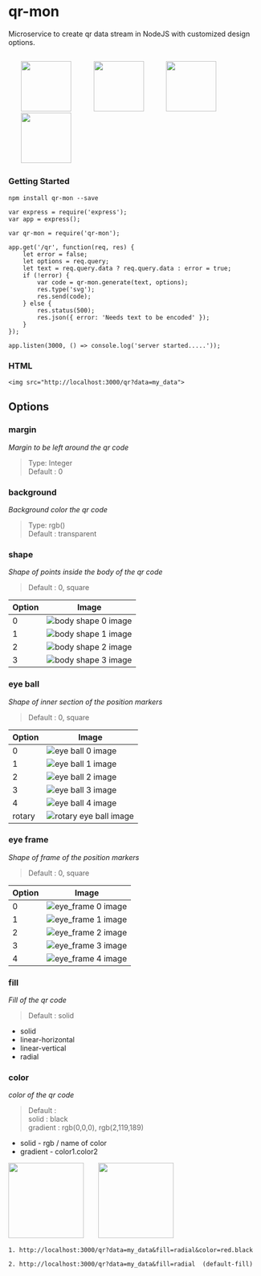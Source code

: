 # qr-mon
Microservice to create qr data stream in NodeJS with customized design options.

##
<p float="left">
<img src="assets/examples/qr_2.svg" width="100" style="margin-left:25px;display:inline-block" > &nbsp; &nbsp;
<img src="assets/examples/qr_3.svg" width="100" style="margin-left:25px;display:inline-block" > &nbsp; &nbsp;
<img src="assets/examples/qr_4.svg" width="100" style="margin-left:25px;display:inline-block" > &nbsp; &nbsp;
<img src="assets/examples/qr_5.svg" width="100" style="margin-left:25px;display:inline-block" > &nbsp; &nbsp;
</p>

### Getting Started
```
npm install qr-mon --save
```
```
var express = require('express');
var app = express();

var qr-mon = require('qr-mon');

app.get('/qr', function(req, res) {
    let error = false;
    let options = req.query;
    let text = req.query.data ? req.query.data : error = true;
    if (!error) {
        var code = qr-mon.generate(text, options);
        res.type('svg');
        res.send(code);
    } else {
        res.status(500);
        res.json({ error: 'Needs text to be encoded' });
    }
});

app.listen(3000, () => console.log('server started.....'));
```

### HTML
```
<img src="http://localhost:3000/qr?data=my_data">
```


## Options

### **margin**
_Margin to be left around the qr code_  
>Type: Integer  
Default : 0

### **background**
_Background color the qr code_  
>Type: rgb()  
Default : transparent

### **shape**
_Shape of points inside the body of the qr code_  
>Default : 0, square

Option | Image
--- | ---
0 | ![body shape 0 image](/assets/body_shapes/body_0.svg " ")
1 | ![body shape 1 image](/assets/body_shapes/body_1.svg " ")
2 | ![body shape 2 image](/assets/body_shapes/body_2.svg " ")
3 | ![body shape 3 image](/assets/body_shapes/body_3.svg " ")

### **eye ball**
_Shape of inner section of the position markers_  
>Default : 0, square

Option | Image
--- | ---
0 | ![eye ball 0 image](/assets/eye_balls/eye_ball_0.svg " ")
1 | ![eye ball 1 image](/assets/eye_balls/eye_ball_1.svg " ")
2 | ![eye ball 2 image](/assets/eye_balls/eye_ball_2.svg " ")
3 | ![eye ball 3 image](/assets/eye_balls/eye_ball_3.svg " ")
4 | ![eye ball 4 image](/assets/eye_balls/eye_ball_4.svg " ")
rotary | ![rotary eye ball image](/assets/eye_balls/eye_ball_rotary.svg " ")

### **eye frame**
_Shape of frame of the position markers_  
>Default : 0, square

Option | Image
--- | ---
0 | ![eye_frame 0 image](/assets/eye_frame/eye_frame_0.svg " ")
1 | ![eye_frame 1 image](/assets/eye_frame/eye_frame_1.svg " ")
2 | ![eye_frame 2 image](/assets/eye_frame/eye_frame_2.svg " ")
3 | ![eye_frame 3 image](/assets/eye_frame/eye_frame_3.svg " ")
4 | ![eye_frame 4 image](/assets/eye_frame/eye_frame_4.svg " ")

### **fill**
_Fill of the qr code_  
>Default : solid

+ solid
+ linear-horizontal
+ linear-vertical
+ radial

### **color**
_color of the qr code_  
>Default :  
solid : black  
gradient : rgb(0,0,0), rgb(2,119,189)

+ solid - rgb / name of color
+ gradient - color1.color2 

<p float="center">
<img src="assets/examples/qr.svg" width="150" style=";display:inline-block"/>
<img src="assets/examples/qr_1.svg" width="150" style="margin-left:25px;display:inline-block" left="0"/>
</p>

```
1. http://localhost:3000/qr?data=my_data&fill=radial&color=red.black

2. http://localhost:3000/qr?data=my_data&fill=radial  (default-fill)
```